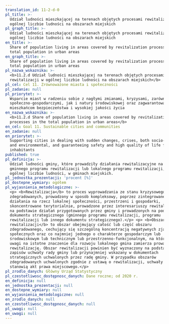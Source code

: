 ```yaml
---
translation_id: 11-2-d-0
pl_title: >-
  Udział ludności mieszkającej na terenach objętych procesami rewitalizacji w
  ogólnej liczbie ludności na obszarach miejskich
pl_graph_title: >-
  Udział ludności mieszkającej na terenach objętych procesami rewitalizacji w
  ogólnej liczbie ludności na obszarach miejskich
en_title: >-
  Share of population living in areas covered by revitalization processes in the
  total population in urban areas
en_graph_title: >-
  Share of population living in areas covered by revitalization processes in the
  total population in urban areas
pl_nazwa_wskaznika: >-
  <b>11.2.d Udział ludności mieszkającej na terenach objętych procesami
  rewitalizacji w ogólnej liczbie ludności na obszarach miejskich</b>
pl_cel: Cel 11. Zrównoważone miasta i społeczności
pl_zadanie: null
pl_priorytet: >-
  Wsparcie miast w radzeniu sobie z nagłymi zmianami, kryzysami, zarówno
  społeczno-gospodarczymi, jak i natury środowiskowej oraz zagwarantowanie
  mieszkańcom bezpieczeństwa i wysokiej jakości życia
en_nazwa_wskaznika: >-
  <b>11.2.d Share of population living in areas covered by revitalization
  processes in the total population in urban areas</b>
en_cel: Goal 11. Sustainable cities and communities
en_zadanie: null
en_priorytet: >-
  Supporting cities in dealing with sudden changes, crises, both socio-economic
  and environmental, and guaranteeing safety and high quality of life for
  inhabitants
published: true
pl_definicja: >-
  Udział ludności gminy, które prowadziły działania rewitalizacyjne na podstawie
  gminnego programu rewitalizacji lub lokalnego programu rewitalizacji, w
  ogólnej liczbie ludności, w gminach miejskich.
pl_jednostka_prezentacji: 'procent [%]'
pl_dostepne_wymiary: ogółem
pl_wyjasnienia_metodologiczne: >-
  <p> <b>Rewitalizacja</b> to proces wyprowadzania ze stanu kryzysowego obszarów
  zdegradowanych, prowadzony w sposób kompleksowy, poprzez zintegrowane
  działania na rzecz lokalnej społeczności, przestrzeni i gospodarki,
  skoncentrowane terytorialnie, prowadzone przez interesariuszy rewitalizacji,
  na podstawie działań przygotowanych przez gminy i prowadzonych na podstawie
  dokumentu strategicznego (gminnego programu rewitalizacji, programu
  rewitalizacji lub innego dokumentu strategicznego).</p> <p> <b>Obszar
  rewitalizacji</b> to obszar obejmujący całość lub część obszaru
  zdegradowanego, cechujący się szczególną koncentracją negatywnych zjawisk
  społecznych oraz co najmniej jednego o charakterze gospodarczym lub
  środowiskowym lub technicznym lub przestrzenno-funkcjonalnym, na którym z
  uwagi na istotne znaczenie dla rozwoju lokalnego gmina zamierza prowadzić
  rewitalizację. Obszar rewitalizacji powinien być wyznaczony na podstawie
  zapisów uchwały rady gminy lub przynajmniej wskazany w dokumentach
  strategicznych uchwalonych przez radę gminy. W przypadku obszarów
  zdegradowanych uchwalonych zgodnie z ustawą o rewitalizacji, uchwały takie
  stanowią akt prawa miejscowego.</p>
pl_zrodlo_danych: Główny Urząd Statystyczny
pl_czestotliwosc_dostępnosc_danych: Dane roczne; od 2020 r.
en_definicja: null
en_jednostka_prezentacji: null
en_dostepne_wymiary: null
en_wyjasnienia_metodologiczne: null
en_zrodlo_danych: null
en_czestotliwosc_dostępnosc_danych: null
pl_uwagi: null
en_uwagi: null
---
```

